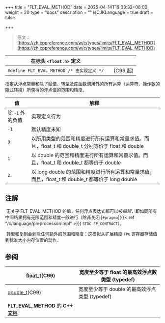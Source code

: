 +++
title = "FLT_EVAL_METHOD"
date = 2025-04-14T16:03:32+08:00
weight = 20
type = "docs"
description = ""
isCJKLanguage = true
draft = false

+++

> 原文：[https://zh.cppreference.com/w/c/types/limits/FLT_EVAL_METHOD](https://zh.cppreference.com/w/c/types/limits/FLT_EVAL_METHOD)

| 在标头 `<float.h>` 定义                    |      |          |
| ------------------------------------------ | ---- | -------- |
| `#define FLT_EVAL_METHOD /* 由实现定义 */` |      | (C99 起) |

​	指定从浮点常量和除了赋值、转型及库函数调用外的所有运算（运算符、操作数的隐式转换）所获得的浮点值的范围和精度。

| 值               | 解释                                                         |
| ---------------- | ------------------------------------------------------------ |
| 除 `-1` 外的负值 | 实现定义行为                                                 |
| `-1`             | 默认精度未知                                                 |
| `0`              | 以所用类型的范围和精度进行所有运算和常量求值。而且，float_t 和 double_t 分别等价于 float 和 double |
| `1`              | 以 double 的范围和精度进行所有运算和常量求值。而且，float_t 和 double_t 都等价于 double |
| `2`              | 以 long double 的范围和精度进行所有运算和常量求值。而且，float_t 和 double_t 都等价于 long double |

## 注解

​	无关乎 FLT_EVAL_METHOD 的值，任何浮点表达式都可以被*缩短*，即如同所有中间结果拥有无限范围和精度一般进行（除非关闭 [`#pragma`]({{< ref "/c/language/preprocessor/impl" >}}) `STDC FP_CONTRACT`）。

​	转型和复制会剥除任何额外的范围和精度：这模拟从扩展精度 `FPU` 寄存器存储值到标准大小内存位置的动作。

## 参阅

| [float_t](https://zh.cppreference.com/w/c/numeric/math/float_t)(C99) | 宽度至少等于 float 的最高效浮点数类型 (typedef) |
| ------------------------------------------------------------ | ----------------------------------------------- |
| [double_t](https://zh.cppreference.com/w/c/numeric/math/float_t)(C99) | 宽度至少等于 double 的最高效浮点类型 (typedef)  |
| **FLT_EVAL_METHOD** 的 **[C++ 文档](https://zh.cppreference.com/w/cpp/types/climits/FLT_EVAL_METHOD)** |                                                 |

